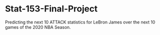 # Stat-153-Final-Project
Predicting the next 10 ATTACK statistics for LeBron James over the next 10 games of the 2020 NBA Season.
